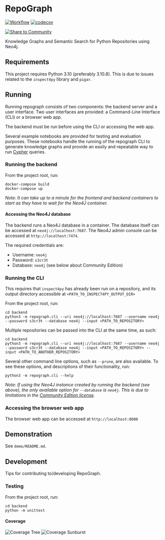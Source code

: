 # RepoGraph

[![Workflow](https://github.com/WilliamsCJ/repograph/actions/workflows/python.yaml/badge.svg)](https://github.com/WilliamsCJ/repograph/actions)
[![codecov](https://codecov.io/gh/WilliamsCJ/repograph/branch/main/graph/badge.svg?token=1WYUIBCMQF)](https://codecov.io/gh/WilliamsCJ/repograph)

[![Share to Community](https://huggingface.co/datasets/huggingface/badges/raw/main/powered-by-huggingface-light.svg)](https://huggingface.co/cjwilliams/codet5-base-python-sum)

Knowledge Graphs and Semantic Search for Python Repositories using Neo4j.

## Requirements

This project requires Python 3.10 (preferably 3.10.8). This is due to issues related to the
`inspect4py` library and `pigar`.

## Running

Running repograph consists of two components: the backend server and a user interface.
Two user interfaces are provided: a Command-Line Interface (CLI) or a browser web app.

The backend must be run before using the CLI or accessing the web app.

Several example notebooks are provided for testing and evaluation purposes. These notebooks handle
the running of the repograph CLI to generate knowledge graphs and provide an easily and repeatable
way to run [Cypher](https://neo4j.com/developer/cypher/) queries.

### Running the backend

From the project root, run:

```shell
docker-compose build
docker-compose up
```

_Note: It can take up to a minute for the frontend and backend containers to start as they have to
wait for the Neo4J container._

#### Accessing the Neo4J database

The backend runs a Neo4J database in a container. The database itself can be accessed at
`neo4j://localhost:7687`. The Neo4J admin console can be accessed at `http://localhost:7474`.

The required credentials are:

- Username: `neo4j`
- Password: `s3cr3t`
- Database: `neo4j` (see below about Community Edition)

### Running the CLI

This requires that `inspect4py` has already been run on a repository, and its output
directory accessible at `<PATH_TO_INSPECT4PY_OUTPUT_DIR>`

From the project root, run:

```shell
cd backend
python3 -m repograph.cli --uri neo4j://localhost:7687 --username neo4j --password s3cr3t --database neo4j --input <PATH_TO_REPOSITORY>
```

Multiple repositories can be passed into the CLI at the same time, as such:

```shell
cd backend
python3 -m repograph.cli --uri neo4j://localhost:7687 --username neo4j --password s3cr3t --database neo4j --input <PATH_TO_REPOSITORY> --input <PATH_TO_ANOTHER_REPOSITORY>
```

Several other command line options, such as `--prune`, are also available. To see these options,
and descriptions of their functionality, run:

```shell
python3 -m repograph.cli --help
```

_Note: If using the Neo4J instance created by running the backend (see above), the only
available option for `--database` is `neo4j`. This is due to limitations in the
[Community Edition license](https://neo4j.com/licensing/)._

### Accessing the browser web app

The browser web app can be accessed at `http://localhost:8080`

## Demonstration

See `demo/README.md`.

## Development

Tips for contributing to/developing RepoGraph.

### Testing

From the project root, run:

```shell
cd backend
python -m unittest
```

#### Coverage

![Coverage Tree](https://codecov.io/gh/WilliamsCJ/repograph/branch/main/graphs/tree.svg?token=1WYUIBCMQF)
![Coverage Sunburst](https://codecov.io/gh/WilliamsCJ/repograph/branch/main/graphs/sunburst.svg?token=1WYUIBCMQF)
